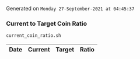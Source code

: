 Generated on `Monday 27-September-2021 at 04:45:37`

### Current to Target Coin Ratio
`current_coin_ratio.sh`

Date|Current|Target|Ratio
---|---|---|---
